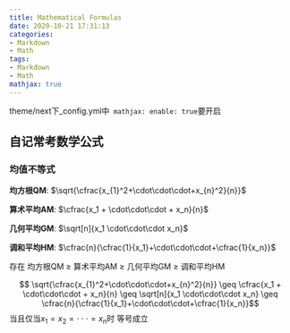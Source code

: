 ```yaml
---
title: Mathematical Formulas
date: 2020-10-21 17:31:13
categories:
- Markdown
- Math
tags:
- Markdown
- Math
mathjax: true
---
```


theme/next下_config.yml中` mathjax: enable: true`要开启

## 自记常考数学公式

### 均值不等式

<b>均方根QM</b>:  $\sqrt{\cfrac{x_{1}^2+\cdot\cdot\cdot+x_{n}^2}{n}}$

<b>算术平均AM</b>: $\cfrac{x_1 + \cdot\cdot\cdot + x_n}{n}$

<b>几何平均GM</b>: $\sqrt[n]{x_1 \cdot\cdot\cdot x_n}$

<b>调和平均HM</b>: $\cfrac{n}{\cfrac{1}{x_1}+\cdot\cdot\cdot+\cfrac{1}{x_n}}$
<!-- more --> 

存在 均方根QM $\geq$ 算术平均AM $\geq$ 几何平均GM $\geq$ 调和平均HM

$$ \sqrt{\cfrac{x_{1}^2+\cdot\cdot\cdot+x_{n}^2}{n}} \geq \cfrac{x_1 + \cdot\cdot\cdot + x_n}{n} \geq \sqrt[n]{x_1 \cdot\cdot\cdot x_n} \geq \cfrac{n}{\cfrac{1}{x_1}+\cdot\cdot\cdot+\cfrac{1}{x_n}}$$
当且仅当$x_1=x_2= \cdot\cdot\cdot =x_n$时  等号成立